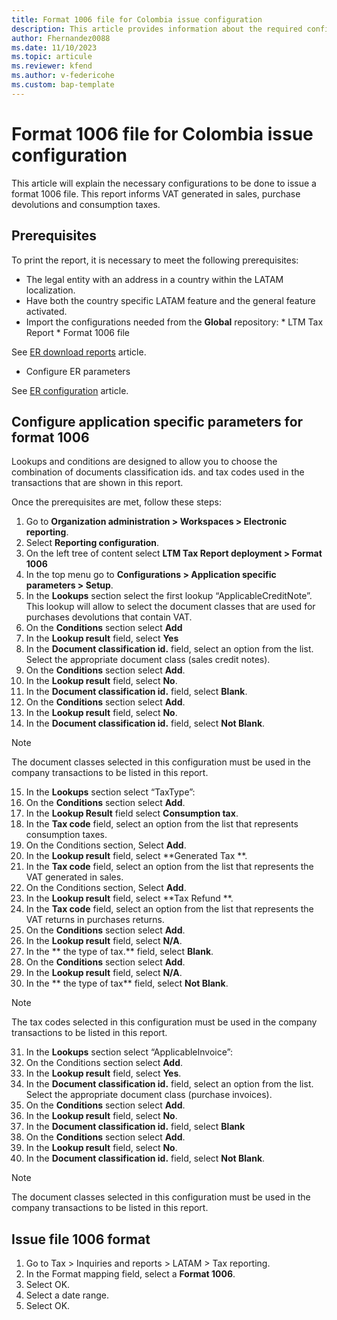 ```yaml
---
title: Format 1006 file for Colombia issue configuration
description: This article provides information about the required configuration for issuing the Format 1006 file for Colombia. 
author: Fhernandez0088 
ms.date: 11/10/2023 
ms.topic: articule
ms.reviewer: kfend
ms.author: v-federicohe
ms.custom: bap-template
---
```


# Format 1006 file for Colombia issue configuration

This article will explain the necessary configurations to be done to issue a format 1006 file.
This report informs VAT generated in sales, purchase devolutions and consumption taxes.

## Prerequisites

To print the report, it is necessary to meet the following prerequisites: 
* The legal entity with an address in a country within the LATAM localization.
* Have both the country specific LATAM feature and the general feature activated.
* Import the configurations needed from the **Global** repository:
		* LTM Tax Report
		* Format 1006 file

See [ER download reports](https://learn.microsoft.com/en-us/dynamics365/fin-ops-core/dev-itpro/analytics/er-download-configurations-global-repo?context=%2Fdynamics365%2Fcontext%2Ffinance) article.

* Configure ER parameters

 See [ER configuration]( https://learn.microsoft.com/en-us/dynamics365/fin-ops-core/dev-itpro/analytics/electronic-reporting-er-configure-parameters) article.

## Configure application specific parameters for format 1006

Lookups and conditions are designed to allow you to choose the combination of documents classification ids. and tax codes used in the transactions that are shown in this report.

Once the prerequisites are met, follow these steps:
1. Go to **Organization administration > Workspaces > Electronic reporting**.
2. Select **Reporting configuration**.
3. On the left tree of content select **LTM Tax Report deployment > Format 1006**
4. In the top menu go to **Configurations > Application specific parameters > Setup**.
5. In the **Lookups** section select the first lookup “ApplicableCreditNote”. This lookup will allow to select the document classes that are used for purchases devolutions that contain VAT.
6. On the **Conditions** section select **Add**
7. In the **Lookup result** field, select **Yes**
8. In the **Document classification id.** field, select an option from the list. Select the appropriate document class (sales credit notes). 
9. On the **Conditions** section select **Add**.
10. In the **Lookup result** field, select **No**.
11. In the **Document classification id.** field, select **Blank**.
12. On the **Conditions** section select **Add**.
13. In the **Lookup result** field, select **No**.
14. In the **Document classification id.** field, select **Not Blank**.

> [!NOTE]
> The document classes selected in this configuration must be used in the company transactions to be listed in this report.

15. In the **Lookups** section select “TaxType”:
16. On the **Conditions** section select **Add**.
17. In the **Lookup Result** field select **Consumption tax**.
18. In the **Tax code** field, select an option from the list that represents consumption taxes. 
19. On the Conditions section, Select **Add**.
20. In the **Lookup result** field, select **Generated Tax **.
21. In the **Tax code** field, select an option from the list that represents the VAT generated in sales. 
22. On the Conditions section, Select **Add**.
23. In the **Lookup result** field, select **Tax Refund **.
24. In the **Tax code** field, select an option from the list that represents the VAT returns in purchases returns. 
25. On the **Conditions** section select **Add**.
26. In the **Lookup result** field, select **N/A**.
27. In the ** the type of tax.** field, select **Blank**.
28. On the **Conditions** section select **Add**.
29. In the **Lookup result** field, select **N/A**.
30. In the ** the type of tax** field, select **Not Blank**.

> [!NOTE]
> The tax codes selected in this configuration must be used in the company transactions to be listed in this report.

31. In the **Lookups** section select “ApplicableInvoice”:
32. On the Conditions section select **Add**.
33. In the **Lookup result** field, select **Yes**.
34. In the **Document classification id.** field, select an option from the list. Select the appropriate document class (purchase invoices). 
35. On the **Conditions** section select **Add**.
36. In the **Lookup result** field, select **No**.
37. In the **Document classification id.** field, select **Blank**
38. On the **Conditions** section select **Add**.
39. In the **Lookup result** field, select **No**.
40. In the **Document classification id.** field, select **Not Blank**.

> [!NOTE]
> The document classes selected in this configuration must be used in the company transactions to be listed in this report.

## Issue file 1006 format

1. Go to Tax > Inquiries and reports > LATAM > Tax reporting.
2. In the Format mapping field, select a **Format 1006**.
3. Select OK.
4. Select a date range.
6. Select OK.
